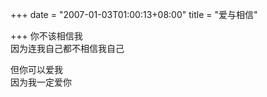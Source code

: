 +++
date = "2007-01-03T01:00:13+08:00"
title = "爱与相信"

+++
你不该相信我  
因为连我自己都不相信我自己  
  
但你可以爱我  
因为我一定爱你  
